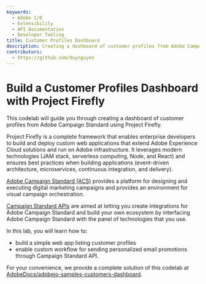 ```yaml
---
keywords:
  - Adobe I/O
  - Extensibility
  - API Documentation
  - Developer Tooling
title: Customer Profiles Dashboard
description: Creating a dashboard of customer profiles from Adobe Campaign Standard using Project Firefly.
contributors: 
  - https://github.com/duynguyen 
---
```


# Build a Customer Profiles Dashboard with Project Firefly

This codelab will guide you through creating a dashboard of customer profiles from Adobe Campaign Standard using Project Firefly.  

Project Firefly is a complete framework that enables enterprise developers to build and deploy custom web applications that extend Adobe Experience Cloud solutions and run on Adobe infrastructure. It leverages modern technologies (JAM stack, serverless computing, Node, and React) and ensures best practices when building applications (event-driven architecture, microservices, continuous integration, and delivery).  

[Adobe Campaign Standard (ACS)](https://www.adobe.com/marketing/campaign.html) provides a platform for designing and executing digital marketing campaigns and provides an environment for visual campaign orchestration.  

[Campaign Standard APIs](https://docs.adobe.com/content/help/en/campaign-standard/using/working-with-apis/about-campaign-standard-apis/about-campaign-standard-apis.html) are aimed at letting you create integrations for Adobe Campaign Standard and build your own ecosystem by interfacing Adobe Campaign Standard with the panel of technologies that you use.

In this lab, you will learn how to:
* build a simple web app listing customer profiles 
* enable custom workflow for sending personalized email promotions through Campaign Standard API.

For your convenience, we provide a complete solution of this codelab at [AdobeDocs/adobeio-samples-customers-dashboard](https://github.com/AdobeDocs/adobeio-samples-customers-dashboard).  
